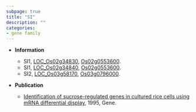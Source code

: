 ```yaml
---
subpage: true
title: "SI"
description: ""
categories:
- gene family
---
```


* **Information**  
    + SI1, [LOC_Os02g34830](http://rice.plantbiology.msu.edu/cgi-bin/ORF_infopage.cgi?orf=LOC_Os02g34830), [Os02g0553600](http://rapdb.dna.affrc.go.jp/viewer/gbrowse_details/irgsp1?name=Os02g0553600).
    + SI1, [LOC_Os02g34840](http://rice.plantbiology.msu.edu/cgi-bin/ORF_infopage.cgi?orf=LOC_Os02g34840), [Os02g0553600](http://rapdb.dna.affrc.go.jp/viewer/gbrowse_details/irgsp1?name=Os02g0553600).
    + SI2, [LOC_Os03g58170](http://rice.plantbiology.msu.edu/cgi-bin/ORF_infopage.cgi?orf=LOC_Os03g58170), [Os03g0796000](http://rapdb.dna.affrc.go.jp/viewer/gbrowse_details/irgsp1?name=Os03g0796000).

* **Publication**  
    + [Identification of sucrose-regulated genes in cultured rice cells using mRNA differential display](http://www.ncbi.nlm.nih.gov/pubmed?term=Identification+of+sucrose-regulated+genes+in+cultured+rice+cells+using+mRNA+differential+display%5BTitle%5D), 1995, Gene.


